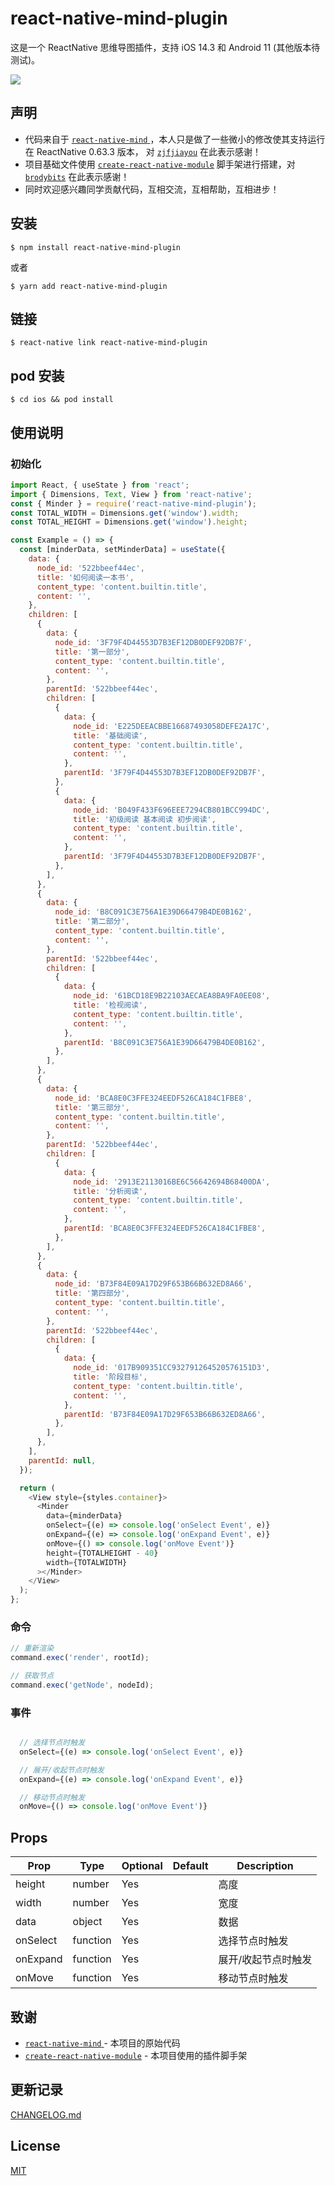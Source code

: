 # react-native-mind-plugin

这是一个 ReactNative 思维导图插件，支持 iOS 14.3 和 Android 11 (其他版本待测试)。

![](https://raw.githubusercontent.com/zouzonghua/ImageHosting/main/img/20210111172339.png)

## 声明

- 代码来自于 [`react-native-mind`
  ](https://github.com/zjfjiayou/react-native-mind) ，本人只是做了一些微小的修改使其支持运行在 ReactNative 0.63.3 版本， 对 [`zjfjiayou`](https://github.com/zjfjiayou) 在此表示感谢！
- 项目基础文件使用 [`create-react-native-module`](https://github.com/brodybits/create-react-native-module) 脚手架进行搭建，对 [`brodybits`](https://github.com/brodybits) 在此表示感谢！
- 同时欢迎感兴趣同学贡献代码，互相交流，互相帮助，互相进步！

## 安装

`$ npm install react-native-mind-plugin`

或者

`$ yarn add react-native-mind-plugin`

## 链接

`$ react-native link react-native-mind-plugin`

## pod 安装

`$ cd ios && pod install`

## 使用说明

### 初始化

```javascript
import React, { useState } from 'react';
import { Dimensions, Text, View } from 'react-native';
const { Minder } = require('react-native-mind-plugin');
const TOTAL_WIDTH = Dimensions.get('window').width;
const TOTAL_HEIGHT = Dimensions.get('window').height;

const Example = () => {
  const [minderData, setMinderData] = useState({
    data: {
      node_id: '522bbeef44ec',
      title: '如何阅读一本书',
      content_type: 'content.builtin.title',
      content: '',
    },
    children: [
      {
        data: {
          node_id: '3F79F4D44553D7B3EF12DB0DEF92DB7F',
          title: '第一部分',
          content_type: 'content.builtin.title',
          content: '',
        },
        parentId: '522bbeef44ec',
        children: [
          {
            data: {
              node_id: 'E225DEEACBBE16687493058DEFE2A17C',
              title: '基础阅读',
              content_type: 'content.builtin.title',
              content: '',
            },
            parentId: '3F79F4D44553D7B3EF12DB0DEF92DB7F',
          },
          {
            data: {
              node_id: 'B049F433F696EEE7294CB801BCC994DC',
              title: '初级阅读 基本阅读 初步阅读',
              content_type: 'content.builtin.title',
              content: '',
            },
            parentId: '3F79F4D44553D7B3EF12DB0DEF92DB7F',
          },
        ],
      },
      {
        data: {
          node_id: 'B8C091C3E756A1E39D66479B4DE0B162',
          title: '第二部分',
          content_type: 'content.builtin.title',
          content: '',
        },
        parentId: '522bbeef44ec',
        children: [
          {
            data: {
              node_id: '61BCD18E9B22103AECAEA8BA9FA0EE08',
              title: '检视阅读',
              content_type: 'content.builtin.title',
              content: '',
            },
            parentId: 'B8C091C3E756A1E39D66479B4DE0B162',
          },
        ],
      },
      {
        data: {
          node_id: 'BCA8E0C3FFE324EEDF526CA184C1FBE8',
          title: '第三部分',
          content_type: 'content.builtin.title',
          content: '',
        },
        parentId: '522bbeef44ec',
        children: [
          {
            data: {
              node_id: '2913E2113016BE6C56642694B68400DA',
              title: '分析阅读',
              content_type: 'content.builtin.title',
              content: '',
            },
            parentId: 'BCA8E0C3FFE324EEDF526CA184C1FBE8',
          },
        ],
      },
      {
        data: {
          node_id: 'B73F84E09A17D29F653B66B632ED8A66',
          title: '第四部分',
          content_type: 'content.builtin.title',
          content: '',
        },
        parentId: '522bbeef44ec',
        children: [
          {
            data: {
              node_id: '017B909351CC932791264520576151D3',
              title: '阶段目标',
              content_type: 'content.builtin.title',
              content: '',
            },
            parentId: 'B73F84E09A17D29F653B66B632ED8A66',
          },
        ],
      },
    ],
    parentId: null,
  });

  return (
    <View style={styles.container}>
      <Minder
        data={minderData}
        onSelect={(e) => console.log('onSelect Event', e)}
        onExpand={(e) => console.log('onExpand Event', e)}
        onMove={() => console.log('onMove Event')}
        height={TOTALHEIGHT - 40}
        width={TOTALWIDTH}
      ></Minder>
    </View>
  );
};
```

### 命令

```javascript
// 重新渲染
command.exec('render', rootId);

// 获取节点
command.exec('getNode', nodeId);
```

### 事件

```javascript

  // 选择节点时触发
  onSelect={(e) => console.log('onSelect Event', e)}

  // 展开/收起节点时触发
  onExpand={(e) => console.log('onExpand Event', e)}

  // 移动节点时触发
  onMove={() => console.log('onMove Event')}

```

## Props

| Prop     | Type     | Optional | Default | Description         |
| -------- | -------- | -------- | ------- | ------------------- |
| height   | number   | Yes      |         | 高度                |
| width    | number   | Yes      |         | 宽度                |
| data     | object   | Yes      |         | 数据                |
| onSelect | function | Yes      |         | 选择节点时触发      |
| onExpand | function | Yes      |         | 展开/收起节点时触发 |
| onMove   | function | Yes      |         | 移动节点时触发      |

## 致谢

- [`react-native-mind`
  ](https://github.com/zjfjiayou/react-native-mind) - 本项目的原始代码
- [`create-react-native-module`](https://github.com/brodybits/create-react-native-module) - 本项目使用的插件脚手架

## 更新记录

[CHANGELOG.md](./CHANGELOG.md)

## License

[MIT](./LICENSE)
